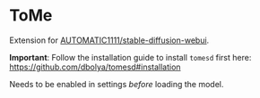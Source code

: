 # ToMe

Extension for [AUTOMATIC1111/stable-diffusion-webui](https://github.com/AUTOMATIC1111/stable-diffusion-webui).

**Important**: Follow the installation guide to install `tomesd` first here: https://github.com/dbolya/tomesd#installation

Needs to be enabled in settings *before* loading the model.